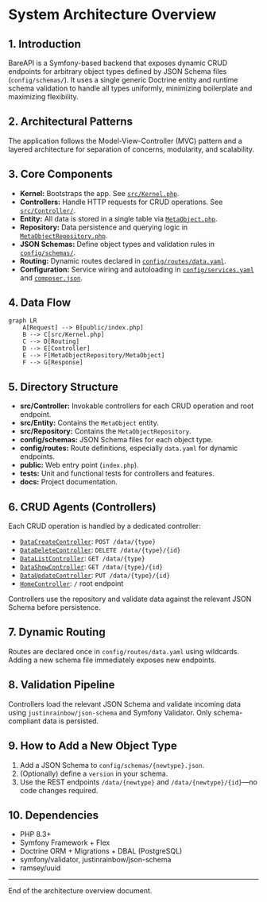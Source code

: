 # System Architecture Overview

## 1. Introduction

BareAPI is a Symfony-based backend that exposes dynamic CRUD endpoints for arbitrary object types defined by JSON Schema files (`config/schemas/`). It uses a single generic Doctrine entity and runtime schema validation to handle all types uniformly, minimizing boilerplate and maximizing flexibility.

## 2. Architectural Patterns

The application follows the Model-View-Controller (MVC) pattern and a layered architecture for separation of concerns, modularity, and scalability.

## 3. Core Components

- **Kernel:** Bootstraps the app. See [`src/Kernel.php`](src/Kernel.php:1).
- **Controllers:** Handle HTTP requests for CRUD operations. See [`src/Controller/`](src/Controller/).
- **Entity:** All data is stored in a single table via [`MetaObject.php`](src/Entity/MetaObject.php:1).
- **Repository:** Data persistence and querying logic in [`MetaObjectRepository.php`](src/Repository/MetaObjectRepository.php:1).
- **JSON Schemas:** Define object types and validation rules in [`config/schemas/`](config/schemas/).
- **Routing:** Dynamic routes declared in [`config/routes/data.yaml`](config/routes/data.yaml:1).
- **Configuration:** Service wiring and autoloading in [`config/services.yaml`](config/services.yaml:1) and [`composer.json`](composer.json:1).

## 4. Data Flow

```mermaid
graph LR
    A[Request] --> B[public/index.php]
    B --> C[src/Kernel.php]
    C --> D[Routing]
    D --> E[Controller]
    E --> F[MetaObjectRepository/MetaObject]
    F --> G[Response]
```

## 5. Directory Structure

- **src/Controller:** Invokable controllers for each CRUD operation and root endpoint.
- **src/Entity:** Contains the `MetaObject` entity.
- **src/Repository:** Contains the `MetaObjectRepository`.
- **config/schemas:** JSON Schema files for each object type.
- **config/routes:** Route definitions, especially `data.yaml` for dynamic endpoints.
- **public:** Web entry point (`index.php`).
- **tests:** Unit and functional tests for controllers and features.
- **docs:** Project documentation.

## 6. CRUD Agents (Controllers)

Each CRUD operation is handled by a dedicated controller:
- [`DataCreateController`](src/Controller/DataCreateController.php:1): `POST /data/{type}`
- [`DataDeleteController`](src/Controller/DataDeleteController.php:1): `DELETE /data/{type}/{id}`
- [`DataListController`](src/Controller/DataListController.php:1): `GET /data/{type}`
- [`DataShowController`](src/Controller/DataShowController.php:1): `GET /data/{type}/{id}`
- [`DataUpdateController`](src/Controller/DataUpdateController.php:1): `PUT /data/{type}/{id}`
- [`HomeController`](src/Controller/HomeController.php:1): `/` root endpoint

Controllers use the repository and validate data against the relevant JSON Schema before persistence.

## 7. Dynamic Routing

Routes are declared once in `config/routes/data.yaml` using wildcards. Adding a new schema file immediately exposes new endpoints.

## 8. Validation Pipeline

Controllers load the relevant JSON Schema and validate incoming data using `justinrainbow/json-schema` and Symfony Validator. Only schema-compliant data is persisted.

## 9. How to Add a New Object Type

1. Add a JSON Schema to `config/schemas/{newtype}.json`.
2. (Optionally) define a `version` in your schema.
3. Use the REST endpoints `/data/{newtype}` and `/data/{newtype}/{id}`—no code changes required.

## 10. Dependencies

- PHP 8.3+
- Symfony Framework + Flex
- Doctrine ORM + Migrations + DBAL (PostgreSQL)
- symfony/validator, justinrainbow/json-schema
- ramsey/uuid

---

End of the architecture overview document.
